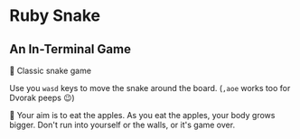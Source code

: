 # Ruby Snake

## An In-Terminal Game

🐍 Classic snake game 

Use you `wasd` keys to move the snake around the board.
(`,aoe` works too for Dvorak peeps 😉)

🍎 Your aim is to eat the apples. As you eat the apples, your body grows bigger. Don't run into yourself or the walls, or it's game over.